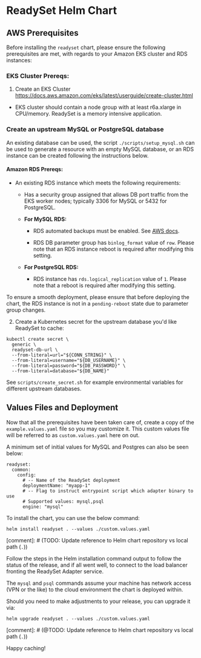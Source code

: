 # ReadySet Helm Chart

## AWS Prerequisites
Before installing the `readyset` chart, please ensure the following
prerequisites are met, with regards to your Amazon EKS cluster and RDS
instances:

### **EKS Cluster Prereqs:**

1. Create an EKS Cluster
https://docs.aws.amazon.com/eks/latest/userguide/create-cluster.html

* EKS cluster should contain a node group with at least r6a.xlarge in
  CPU/memory. ReadySet is a memory intensive application.

### Create an upstream MySQL or PostgreSQL database

An existing database can be used, the script `./scripts/setup_mysql.sh` can be
used to generate a resource with an empty MySQL database, or an RDS instance
can be created following the instructions below.

#### **Amazon RDS Prereqs:**

* An existing RDS instance which meets the following requirements:

  * Has a security group assigned that allows DB port traffic from the EKS
    worker nodes; typically 3306 for MySQL or 5432 for PostgreSQL.

  * **For MySQL RDS:**

    - RDS automated backups must be enabled. See [AWS docs](https://docs.aws.amazon.com/AmazonRDS/latest/UserGuide/USER_WorkingWithAutomatedBackups.html#USER_WorkingWithAutomatedBackups.Enabling).

    - RDS DB parameter group has `binlog_format` value of `row`. Please note
      that an RDS instance reboot is required after modifying this setting.

  * **For PostgreSQL RDS:**

    - RDS instance has `rds.logical_replication` value of `1`.  Please note
      that a reboot is required after modifying this setting.

To ensure a smooth deployment, please ensure that before deploying the chart,
the RDS instance is not in a `pending-reboot` state due to parameter group
changes.

2. Create a Kubernetes secret for the upstream database you'd like ReadySet to cache:

```
kubectl create secret \
  generic \
  readyset-db-url \
  --from-literal=url="${CONN_STRING}" \
  --from-literal=username="${DB_USERNAME}" \
  --from-literal=password="${DB_PASSWORD}" \
  --from-literal=database="${DB_NAME}"

```

See `scripts/create_secret.sh` for example environmental variables for
different upstream databases.

## Values Files and Deployment

Now that all the prerequisites have been taken care of, create a copy of the
`example.values.yaml` file so you may customize it. This custom values file
will be referred to as `custom.values.yaml` here on out.

A minimum set of initial values for MySQL and Postgres can also be seen below:

```
readyset:
  common:
    config:
      # -- Name of the ReadySet deployment
      deploymentName: "myapp-1"
      # -- Flag to instruct entrypoint script which adapter binary to use
      # Supported values: mysql,psql
      engine: "mysql"
```

To install the chart, you can use the below command:

```
helm install readyset . --values ./custom.values.yaml
```

[comment]: # (TODO:  Update reference to Helm chart repository vs local path (`.`))

Follow the steps in the Helm installation command output to follow the status
of the release, and if all went well, to connect to the load balancer fronting
the ReadySet Adapter service.

The `mysql` and `psql` commands assume your machine has network access (VPN or
the like) to the cloud environment the chart is deployed within.

Should you need to make adjustments to your release, you can upgrade it via:

`helm upgrade readyset . --values ./custom.values.yaml`

[comment]: # (@TODO:  Update reference to Helm chart repository vs local path (`.`))

Happy caching!
